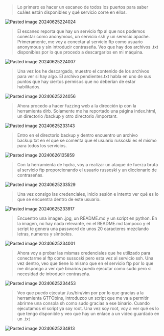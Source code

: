 >Lo primero es hacer un escaneo de todos los puertos para saber cuáles están disponibles y qué servicio corre en ellos.

![Pasted image 20240625224024](https://github.com/user-attachments/assets/c03390a3-e02a-44c0-8e8e-82a2616460e3)
>El escaneo reporta que hay un servicio ftp al que nos podemos conectar como anonymous, un servicio ssh y un servicio apache.
>Primeramente, me voy a conectar al servicio ftp como usuario anonymous y sin introducir contraseña.
>Veo que hay dos archivos .txt disponibles por lo que procedo a descargarlos en mi máquina.

![Pasted image 20240625224007](https://github.com/user-attachments/assets/78f3a607-8f4d-4430-adb8-ab2ca8775b2e)
>Una vez los he descargado, muestro el contenido de los archivos para ver si hay algo.
>El archivo pendientes.txt habla en uno de sus puntos que hay ciertos permisos que no deberían de estar habilitados.

![Pasted image 20240625224056](https://github.com/user-attachments/assets/bb3dccf9-fc79-4329-960f-474ad8bace3a)
>Ahora procedo a hacer fuzzing web a la dirección ip con la herramienta dirb.
>Solamente me ha reportado una página index.html, un directorio /backup y otro directorio /important.

![Pasted image 20240625233143](https://github.com/user-attachments/assets/a41f5099-51d1-4651-9956-41739084d575)
>Entro en el directorio backup y dentro encuentro un archivo backup.txt en el que se comenta que el usuario russoski es el mismo para todos los servicios.

![Pasted image 20240626135859](https://github.com/user-attachments/assets/e3d9baaa-3aca-4f1e-8dc2-6406dc4d4ce1)
>Con la herramienta de hydra, voy a realizar un ataque de fuerza bruta al servicio ftp proporcionando el usuario russoski y un diccionario de contraseñas.

![Pasted image 20240625233529](https://github.com/user-attachments/assets/210ce111-5155-4201-a364-140f30eaeac8)
>Una vez consigo las credenciales, inicio sesión e intento ver qué es lo que se encuentra dentro de este usuario.

![Pasted image 20240625233917](https://github.com/user-attachments/assets/9451dbbc-ae2f-4280-83d9-deb94868ffd1)
>Encuentro una imagen .jpg, un README.md y un script en python.
>En la imagen, no hay nada relevante, en el README.md tampoco y el script te genera una password de unos 20 caracteres mezclando letras, numeros y símbolos.

![Pasted image 20240625234001](https://github.com/user-attachments/assets/f800f5e9-d64d-44bf-a9f0-6cc553487722)
>Ahora voy a probar las mismas credenciales que he utilizado para conectarme al ftp como sussoski pero esta vez al servicio ssh.
>Una vez dentro, veo que tiene lo mismo que en el servicio ftp por lo que me dispongo a ver qué binarios puedo ejecutar como sudo pero si necesidad de introducir contraseña.

![Pasted image 20240625234453](https://github.com/user-attachments/assets/00a2078e-9012-497e-a147-122204a4a0e6)
>Veo que puedo ejecutar /us/bin/vim por por lo que gracias a la herramienta GTFObins, introduzco un script que me va a permitir abrirme una consola sh como sudo gracias a ese binario.
>Cuando ejecutamos el script ya soy root.
>Una vez soy root, voy a ver qué es lo que tengo disponible y veo que hay un enlace a un video guardado en un .txt

![Pasted image 20240625234813](https://github.com/user-attachments/assets/3633682e-1f36-45c7-86fb-1b5bbca73480)
